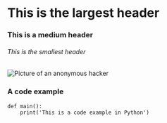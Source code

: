 # This is the largest header
### This is a medium header
###### This is the smallest header

![Picture of an anonymous hacker](https://images.theconversation.com/files/102848/original/image-20151123-18264-j336wc.jpg?ixlib=rb-4.1.0&q=45&auto=format&w=926&fit=clip)

### A code example

```
def main():
    print('This is a code example in Python')
```






